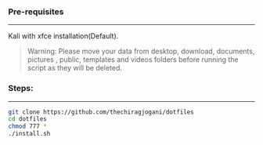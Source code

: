### Pre-requisites
-----
Kali with xfce installation(Default).

>Warning: Please move your data from desktop, download, documents, pictures , public, templates and videos folders before running the script as they will be deleted.

### Steps:
-----
```zsh
git clone https://github.com/thechiragjogani/dotfiles
cd dotfiles
chmod 777 *
./install.sh
```